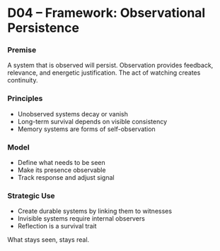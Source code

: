 # D04 – Framework: Observational Persistence

### Premise

A system that is observed will persist. Observation provides feedback, relevance, and energetic justification. The act of watching creates continuity.

### Principles

- Unobserved systems decay or vanish
- Long-term survival depends on visible consistency
- Memory systems are forms of self-observation

### Model

- Define what needs to be seen
- Make its presence observable
- Track response and adjust signal

### Strategic Use

- Create durable systems by linking them to witnesses
- Invisible systems require internal observers
- Reflection is a survival trait

What stays seen, stays real.
